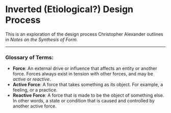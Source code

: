 # Inverted (Etiological?) Design Process

This is an exploration of the design process Christopher Alexander outlines in *Notes on the Synthesis of Form*.

---

### Glossary of Terms:

- __Force__: An external drive or influence that affects an entity or another force. Forces always exist in tension with other forces, and may be *active* or *reactive*.
- __Active Force__: A force that takes something as its object. For example, a feeling, or a practice.
- __Reactive Force__: A force that is made to be the object of something else. In other words, a state or condition that is caused and controlled by another active force.
